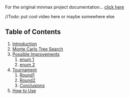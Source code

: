 
For the original minmax project documentation...
[click here](https://github.com/AFelidae/TurkishDraughts/tree/Minmax)

//Todo: put cool video here or maybe somewhere else

## Table of Contents
1. [Introduction](#introduction)
2. [Monte Carlo Tree Search](#monte-carlo-tree-search)
3. [Possible Improvements](#current-optimizations)
	1. [enum 1](#enum-1)
	2. [enum 2](#enum-2)
4. [Tournament](#tournament)
	1. [Round1](#round-1)
	2. [Round2](#round-2)
	3. [Conclusions](#conclusions)
5. [How to Use](#how-to-use)
